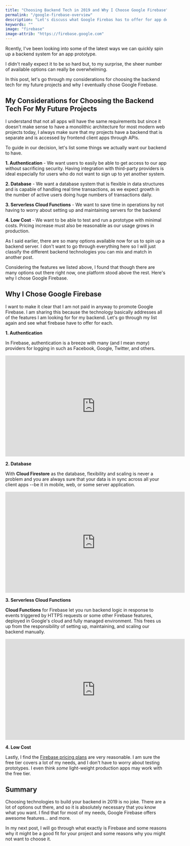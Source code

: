 ```yaml
---
title: "Choosing Backend Tech in 2019 and Why I Choose Google Firebase"
permalink: "/google-firebase-overview"
description: "Let's discuss what Google Firebas has to offer for app development in 2019."
keywords: ""
image: "firebase"
image-attrib: "https://firebase.google.com"
---
```


<span class="first-letter">R</span>cently, I've been looking into some of the latest ways we can quickly spin up a backend system for an app prototype.

I didn't really expect it to be so hard but, to my surprise, the sheer number of available options can really be overwhelming.

In this post, let's go through my considerations for choosing the backend tech for my future projects and why I eventually chose Google Firebase.<!--more-->

## My Considerations for Choosing the Backend Tech For My Future Projects

I understand that not all apps will have the same requirements but since it doesn't make sense to have a monolithic architecture for most modern web projects today, I always make sure that my projects have a backend that is separate and is accessed by frontend client apps through APIs.

To guide in our decision, let's list some things we actually want our backend to have.

**1. Authentication** - We want users to easily be able to get access to our app without sacrificing security. Having integration with third-party providers is ideal especially for users who do not want to sign up to yet another system.

**2. Database** - We want a database system that is flexible in  data structures and is capable of handling real time transactions, as we expect growth in the number of active users doing huge numbers of transactions daily.

**3. Serverless Cloud Functions** - We want to save time in operations by not having to worry about setting up and maintaining servers for the backend

**4. Low Cost** - We want to be able to test and run a prototype with minimal costs. Pricing increase must also be reasonable as our usage grows in production.

As I said earlier, there are so many options available now for us to spin up a backend server. I don't want to go through everything here so I will just classify the different backend technologies you can mix and match in another post.

Considering the features we listed above, I found that though there are many options out there right now, one platform stood above the rest. Here's why I chose Google Firebase.

## Why I Chose Google Firebase

I want to make it clear that I am not paid in anyway to promote Google Firebase. I am sharing this because the technology basically addresses all of the features I am looking for for my backend. Let's go through my list again and see what firebase have to offer for each.

**1. Authentication**

In Firebase, authentication is a breeze with many (and I mean *many*) providers for logging in such as Facebook, Google, Twitter, and others.

<iframe width="560" height="315" src="https://www.youtube.com/embed/8sGY55yxicA" frameborder="0" allow="accelerometer; autoplay; encrypted-media; gyroscope; picture-in-picture" allowfullscreen></iframe>

**2. Database**

With **Cloud Firestore** as the database, flexibility and scaling is never a problem and you are always sure that your data is in sync across all your client apps --be it in mobile, web, or some server application.

<iframe width="560" height="315" src="https://www.youtube.com/embed/QcsAb2RR52c" frameborder="0" allow="accelerometer; autoplay; encrypted-media; gyroscope; picture-in-picture" allowfullscreen></iframe>

**3. Serverless Cloud Functions**

**Cloud Functions** for Firebase let you run backend logic in response to events triggered by HTTPS requests or some other Firebase features, deployed in Google's cloud and fully managed environment. This frees us up from the responsibility of setting up, maintaining, and scaling our backend manually.

<iframe width="560" height="315" src="https://www.youtube.com/embed/vr0Gfvp5v1A" frameborder="0" allow="accelerometer; autoplay; encrypted-media; gyroscope; picture-in-picture" allowfullscreen></iframe>

**4. Low Cost**

Lastly, I find the [Firebase pricing plans](https://firebase.google.com/pricing) are very reasonable. I am sure the free tier covers a lot of my needs, and I don't have to worry about testing prototypes. I even think *some* light-weight production apps may work with the free tier.

## Summary

Choosing technologies to build your backend in 2019 is no joke. There are a lot of options out there, and so it is absolutely necessary that you know what you want. I find that for most of my needs, Google Firebase offers awesome features... and more.

In my next post, I will go through what exactly is Firebase and some reasons why it might be a good fit for your project and some reasons why you might not want to choose it.
